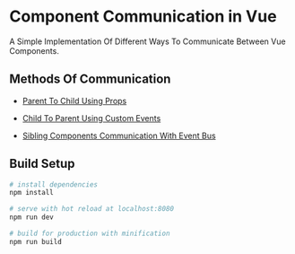 # Component Communication in Vue

A Simple Implementation Of Different Ways To Communicate Between Vue Components.

## Methods Of Communication

* [Parent To Child Using Props](https://shindesharad71.github.io/Vue-Components-Communication/#/props "Parent To Child Using Props")

* [Child To Parent Using Custom Events](https://shindesharad71.github.io/Vue-Components-Communication/#/custom-events "Child To Parent Using Custom Events")

* [Sibling Components Communication With Event Bus](https://shindesharad71.github.io/Vue-Components-Communication/#/event-bus "Sibling Components Communication With Event Bus")

## Build Setup

``` bash
# install dependencies
npm install

# serve with hot reload at localhost:8080
npm run dev

# build for production with minification
npm run build
```
